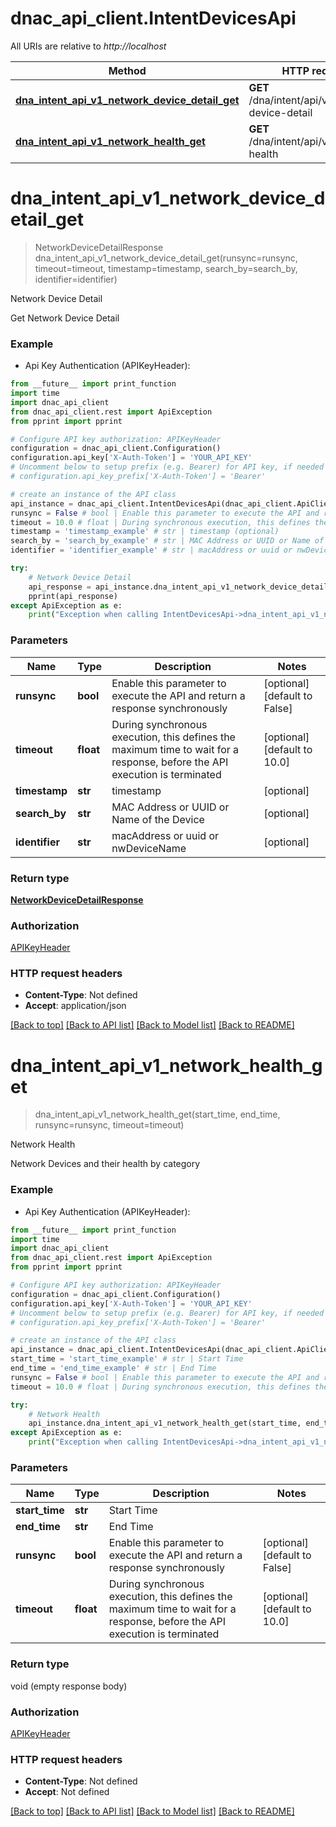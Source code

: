 # dnac_api_client.IntentDevicesApi

All URIs are relative to *http://localhost*

Method | HTTP request | Description
------------- | ------------- | -------------
[**dna_intent_api_v1_network_device_detail_get**](IntentDevicesApi.md#dna_intent_api_v1_network_device_detail_get) | **GET** /dna/intent/api/v1/network-device-detail | Network Device Detail
[**dna_intent_api_v1_network_health_get**](IntentDevicesApi.md#dna_intent_api_v1_network_health_get) | **GET** /dna/intent/api/v1/network-health | Network Health


# **dna_intent_api_v1_network_device_detail_get**
> NetworkDeviceDetailResponse dna_intent_api_v1_network_device_detail_get(runsync=runsync, timeout=timeout, timestamp=timestamp, search_by=search_by, identifier=identifier)

Network Device Detail

Get Network Device Detail

### Example

* Api Key Authentication (APIKeyHeader): 
```python
from __future__ import print_function
import time
import dnac_api_client
from dnac_api_client.rest import ApiException
from pprint import pprint

# Configure API key authorization: APIKeyHeader
configuration = dnac_api_client.Configuration()
configuration.api_key['X-Auth-Token'] = 'YOUR_API_KEY'
# Uncomment below to setup prefix (e.g. Bearer) for API key, if needed
# configuration.api_key_prefix['X-Auth-Token'] = 'Bearer'

# create an instance of the API class
api_instance = dnac_api_client.IntentDevicesApi(dnac_api_client.ApiClient(configuration))
runsync = False # bool | Enable this parameter to execute the API and return a response synchronously (optional) (default to False)
timeout = 10.0 # float | During synchronous execution, this defines the maximum time to wait for a response, before the API execution is terminated (optional) (default to 10.0)
timestamp = 'timestamp_example' # str | timestamp (optional)
search_by = 'search_by_example' # str | MAC Address or UUID or Name of the Device (optional)
identifier = 'identifier_example' # str | macAddress or uuid or nwDeviceName (optional)

try:
    # Network Device Detail
    api_response = api_instance.dna_intent_api_v1_network_device_detail_get(runsync=runsync, timeout=timeout, timestamp=timestamp, search_by=search_by, identifier=identifier)
    pprint(api_response)
except ApiException as e:
    print("Exception when calling IntentDevicesApi->dna_intent_api_v1_network_device_detail_get: %s\n" % e)
```

### Parameters

Name | Type | Description  | Notes
------------- | ------------- | ------------- | -------------
 **runsync** | **bool**| Enable this parameter to execute the API and return a response synchronously | [optional] [default to False]
 **timeout** | **float**| During synchronous execution, this defines the maximum time to wait for a response, before the API execution is terminated | [optional] [default to 10.0]
 **timestamp** | **str**| timestamp | [optional] 
 **search_by** | **str**| MAC Address or UUID or Name of the Device | [optional] 
 **identifier** | **str**| macAddress or uuid or nwDeviceName | [optional] 

### Return type

[**NetworkDeviceDetailResponse**](NetworkDeviceDetailResponse.md)

### Authorization

[APIKeyHeader](../README.md#APIKeyHeader)

### HTTP request headers

 - **Content-Type**: Not defined
 - **Accept**: application/json

[[Back to top]](#) [[Back to API list]](../README.md#documentation-for-api-endpoints) [[Back to Model list]](../README.md#documentation-for-models) [[Back to README]](../README.md)

# **dna_intent_api_v1_network_health_get**
> dna_intent_api_v1_network_health_get(start_time, end_time, runsync=runsync, timeout=timeout)

Network Health

Network Devices and their health by category

### Example

* Api Key Authentication (APIKeyHeader): 
```python
from __future__ import print_function
import time
import dnac_api_client
from dnac_api_client.rest import ApiException
from pprint import pprint

# Configure API key authorization: APIKeyHeader
configuration = dnac_api_client.Configuration()
configuration.api_key['X-Auth-Token'] = 'YOUR_API_KEY'
# Uncomment below to setup prefix (e.g. Bearer) for API key, if needed
# configuration.api_key_prefix['X-Auth-Token'] = 'Bearer'

# create an instance of the API class
api_instance = dnac_api_client.IntentDevicesApi(dnac_api_client.ApiClient(configuration))
start_time = 'start_time_example' # str | Start Time
end_time = 'end_time_example' # str | End Time
runsync = False # bool | Enable this parameter to execute the API and return a response synchronously (optional) (default to False)
timeout = 10.0 # float | During synchronous execution, this defines the maximum time to wait for a response, before the API execution is terminated (optional) (default to 10.0)

try:
    # Network Health
    api_instance.dna_intent_api_v1_network_health_get(start_time, end_time, runsync=runsync, timeout=timeout)
except ApiException as e:
    print("Exception when calling IntentDevicesApi->dna_intent_api_v1_network_health_get: %s\n" % e)
```

### Parameters

Name | Type | Description  | Notes
------------- | ------------- | ------------- | -------------
 **start_time** | **str**| Start Time | 
 **end_time** | **str**| End Time | 
 **runsync** | **bool**| Enable this parameter to execute the API and return a response synchronously | [optional] [default to False]
 **timeout** | **float**| During synchronous execution, this defines the maximum time to wait for a response, before the API execution is terminated | [optional] [default to 10.0]

### Return type

void (empty response body)

### Authorization

[APIKeyHeader](../README.md#APIKeyHeader)

### HTTP request headers

 - **Content-Type**: Not defined
 - **Accept**: Not defined

[[Back to top]](#) [[Back to API list]](../README.md#documentation-for-api-endpoints) [[Back to Model list]](../README.md#documentation-for-models) [[Back to README]](../README.md)

